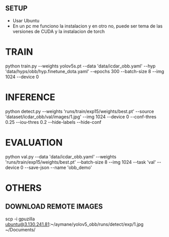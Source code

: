 ## SETUP
- Usar Ubuntu
- En un pc me funciono la instalacion y en otro no, puede ser tema de las versiones de CUDA y la instalacion de torch

# TRAIN

python train.py --weights yolov5s.pt --data 'data/icdar_obb.yaml' --hyp 'data/hyps/obb/hyp.finetune_dota.yaml' --epochs 300 --batch-size 8 --img 1024 --device 0

# INFERENCE

python detect.py --weights 'runs/train/exp15/weights/best.pt' --source 'dataset/icdar_obb/val/images/1.jpg' --img 1024 --device 0 --conf-thres 0.25 --iou-thres 0.2 --hide-labels --hide-conf

# EVALUATION

python val.py --data 'data/icdar_obb.yaml' --weights 'runs/train/exp15/weights/best.pt' --batch-size 8 --img 1024 --task 'val' --device 0 --save-json --name 'obb_demo'


# OTHERS
## DOWNLOAD REMOTE IMAGES
scp -i gpuzilla ubuntu@3.130.241.81:~/aymane/yolov5_obb/runs/detect/exp/1.jpg ~/Documents/
